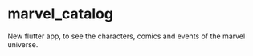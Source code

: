 # marvel_catalog

New flutter app, to see the characters, comics and events of the marvel universe.
